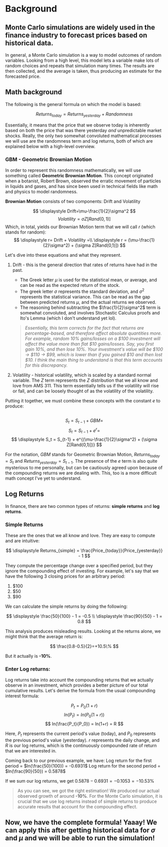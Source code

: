 # Background
## Monte Carlo simulations are widely used in the finance industry to forecast prices based on historical data. 

In general, a Monte Carlo simulation is a way to model outcomes of random variables. Looking from a high level, this model lets a variable make lots of random choices and repeats that simulation many times. The results are then collected, and the average is taken, thus producing an estimate for the forecasted price.

## Math background
The following is the general formula on which the model is based:

$$
\displaystyle Returns_{today} = Returns_{yesterday} + Randomness
$$

Essentially, it means that the price that we observe today is inherently based on both the price that was there yesterday *and* unpredictable market shocks. Really, the only two somewhat convoluted mathematical processes we will use are the randomness term and log returns, both of which are explained below with a high-level overview.

### GBM - Geometric Brownian Motion
In order to represent this randomness mathematically, we will use something called **Geometric Brownian Motion**. This concept originated when a botanist, Robert Brown, observed the erratic movement of particles in liquids and gases, and has since been used in technical fields like math and physics to model randomness.

**Brownian Motion** consists of two components: Drift and Volatility

$$
\displaystyle Drift=\mu-\frac{1}{2}\sigma^2
$$
$$
\displaystyle Volatility = \sigma Z[Rand(0,1)]
$$
Which, in total, yields our Brownian Motion term that we will call $r$ (which stands for random):
$$
\displaystyle r= Drift + Volatility =\\
\displaystyle r = (\mu-\frac{1}{2}\sigma^2) + (\sigma Z[Rand(0,1)])
$$

Let's dive into these equations and what they represent. 
1. Drift - this is the general direction that rates of returns have had in the past. 
    - The Greek letter $\mu$ is used for the statistical mean, or average, and can be read as the expected return of the stock. 
    - The greek letter $\sigma$ represents the standard deviation, and $\sigma^2$ represents the statistical variance. This can be read as the gap between predicted returns $\mu$, and the actual returns we observed.
    - The reasoning behind subtracting the $\frac{1}{2}\sigma^2$ term is somewhat convoluted, and involves Stochastic Calculus proofs and Ito's Lemma (which I don't understand yet lol). 

    >*Essentially, this term corrects for the fact that returns are percentage-based, and therefore affect absolute quantities more. For example, random 10% gains/losses on a \$100 investment will affect the value more than flat \$10 gains/losses. Say, you first gain 10%, and then lose 10%. Your investment's value will be \$100 -> \$110 -> \$99, which is lower than if you gained \$10 and then lost \$10. I think the main thing to understand is that this term accounts for this discrepancy.*

2. Volatility - historical volatility, which is scaled by a standard normal variable. The $Z$ term represents the $Z$ distribution that we all know and love from AMS 311. This term essentially tells us if the volatility will rise or fall, and can be loosely thought of as the volatility of the volatility.

Putting it together, we must combine these concepts with the constant $e$ to produce:
##
$$
\displaystyle S_t = S_{t-1} + GBM =
$$
$$
\displaystyle S_t = S_{t-1} + e^r = 
$$
$$
\displaystyle S_t = S_{t-1} + e^{(\mu-\frac{1}{2}\sigma^2) + (\sigma Z[Rand(0,1)])}
$$

For the notation, $GBM$ stands for Geometric Brownian Motion, $Returns_{today} = S_t$ and $Returns_{yesterday} = S_{t-1}$. The presence of the $e$ term is also quite mysterious to me personally, but can be cautiously agreed upon because of the compounding returns we are dealing with. This, too is a more difficult math concept I've yet to understand.

## Log Returns
In finance, there are two common types of returns: **simple returns** and **log returns**.
### Simple Returns
These are the ones that we all know and love. They are easy to compute and are intuitive:

$$
\displaystyle Returns_{simple} = \frac{Price_{today}}{Price_{yesterday}} - 1
$$

They compute the percentage change over a specified period, but they ignore the compounding effect of investing. For example, let's say that we have the following 3 closing prices for an arbitrary period:
1. \$100
2. \$50 
3. \$90 

We can calculate the simple returns by doing the following: 

$$
\displaystyle \frac{50}{100} - 1 = -0.5 \\
\displaystyle \frac{90}{50} - 1 = 0.8
$$

This analysis produces misleading results. Looking at the returns alone, we might think that the average return is:

$$
\frac{0.8-0.5}{2}=+10.5\%
$$

But it actually is **-10%**.

### Enter Log returns:
Log returns take into account the compounding returns that we actually observe in an investment, which provides a better picture of our total cumulative results. Let's derive the formula from the usual compounding interest formula:

$$
P_t=P_0(1+r)
$$
$$
ln(P_t) = ln(P_0(1+r))
$$
$$
ln(\frac{P_t}{P_0}) = ln(1+r) = R
$$

Here, $P_t$ represents the current period's value (today), and $P_{0}$ represents the previous period's value (yesterday). $r$ represents the daily change, and $R$ is our log returns, which is the continuously compounded rate of return that we are interested in.

Coming back to our previous example, we have:
Log return for the first period = $ln(\frac{50}{100}) = -0.6931$
Log return for the second period = $ln(\frac{90}{50}) = 0.5878$

If we sum our log returns, we get $0.5878 - 0.6931 = -0.1053 = -10.53\%$

>As you can see, we got the right estimation! We produced our actual observed growth of around **-10%**. For the Monte Carlo simulation, it is crucial that we use log returns instead of simple returns to produce accurate results that account for the compounding effect.

## Now, we have the complete formula! Yaaay! We can apply this after getting historical data for $\sigma$ and $\mu$ and we will be able to run the simulation!

